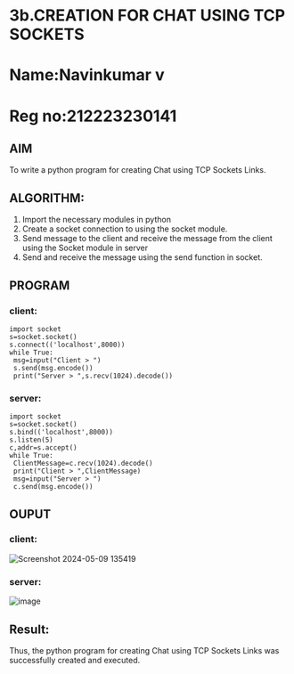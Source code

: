 # 3b.CREATION FOR CHAT USING TCP SOCKETS
# Name:Navinkumar v
# Reg no:212223230141
## AIM
To write a python program for creating Chat using TCP Sockets Links.
## ALGORITHM:
1. Import the necessary modules in python
2. Create a socket connection to using the socket module.
3. Send message to the client and receive the message from the client using the Socket module in
 server
4. Send and receive the message using the send function in socket.
## PROGRAM
### client:
```
import socket
s=socket.socket()
s.connect(('localhost',8000))
while True:
 msg=input("Client > ")
 s.send(msg.encode())
 print("Server > ",s.recv(1024).decode())
```
### server:
```
import socket
s=socket.socket()
s.bind(('localhost',8000))
s.listen(5)
c,addr=s.accept()
while True:
 ClientMessage=c.recv(1024).decode()
 print("Client > ",ClientMessage)
 msg=input("Server > ")
 c.send(msg.encode())
```
## OUPUT
### client:
![Screenshot 2024-05-09 135419](https://github.com/navinofficial/3b_CHAT_USING_TCP_SOCKETS/assets/151710204/87856280-611a-4b0d-b5be-0df1ed28d20b)
### server:
![image](https://github.com/navinofficial/3b_CHAT_USING_TCP_SOCKETS/assets/151710204/a187d23f-ec9e-4302-a13b-ceb5f3332188)
## Result:
Thus, the python program for creating Chat using TCP Sockets Links was successfully 
created and executed.
